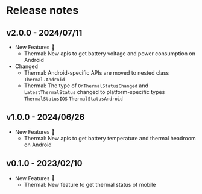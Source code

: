 # Release notes

## v2.0.0 - 2024/07/11

- New Features :rocket:
    - Thermal: New apis to get battery voltage and power consumption on Android
- Changed
    - Thermal: Android-specific APIs are moved to nested class `Thermal.Android`
    - Thermal: The type of `OnThermalStatusChanged` and `LatestThermalStatus` changed to platform-specific types `ThermalStatusIOS` `ThermalStatusAndroid`

## v1.0.0 - 2024/06/26

- New Features :rocket:
    - Thermal: New apis to get battery temperature and thermal headroom on Android

## v0.1.0 - 2023/02/10

- New Features :rocket:
  - Thermal: New feature to get thermal status of mobile 
